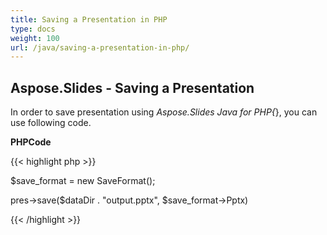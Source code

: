 ```yaml
---
title: Saving a Presentation in PHP
type: docs
weight: 100
url: /java/saving-a-presentation-in-php/
---
```


## **Aspose.Slides - Saving a Presentation**
In order to save presentation using *Aspose.Slides Java for PHP{*}, you can use following code.

**PHPCode**

{{< highlight php >}}



$save_format = new SaveFormat();

pres->save($dataDir . "output.pptx", $save_format->Pptx)

{{< /highlight >}}
